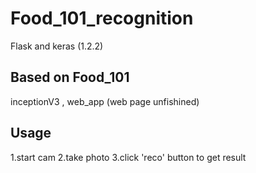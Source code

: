 # Food_101_recognition
Flask and keras (1.2.2)

## Based on Food_101
inceptionV3 , web_app (web page unfishined)

## Usage
1.start cam
2.take photo
3.click 'reco' button to get result
